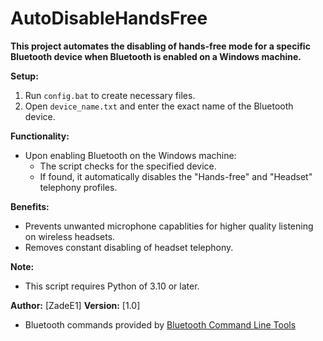 # AutoDisableHandsFree

**This project automates the disabling of hands-free mode for a specific Bluetooth device when Bluetooth is enabled on a Windows machine.**

**Setup:**

1. Run `config.bat` to create necessary files.
2. Open `device_name.txt` and enter the exact name of the Bluetooth device.

**Functionality:**

* Upon enabling Bluetooth on the Windows machine:
    * The script checks for the specified device.
    * If found, it automatically disables the "Hands-free" and "Headset" telephony profiles.

**Benefits:**

* Prevents unwanted microphone capablities for higher quality listening on wireless headsets.
* Removes constant disabling of headset telephony.

**Note:**

* This script requires Python of 3.10 or later.

**Author:** [ZadeE1]
**Version:** [1.0]


* Bluetooth commands provided by [Bluetooth Command Line Tools](https://bluetoothinstaller.com/bluetooth-command-line-tools)
